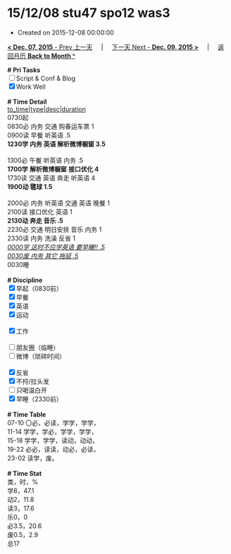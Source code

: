 # 15/12/08 stu47 spo12 was3

- Created on 2015-12-08 00:00:00

[**< Dec. 07, 2015** - Prev 上一天](_archived/lifelogs/2015/12/d07.md) &nbsp; &nbsp; | &nbsp; &nbsp; [下一天 Next - **Dec. 09, 2015 >**](_archived/lifelogs/2015/12/d09.md) &nbsp; &nbsp; |  &nbsp; &nbsp; [返回月历 **Back to Month ^**](_archived/lifelogs/2015/12/index.md)
<br/><div><b># Pri Tasks</b></div><div><input type="checkbox"/>Script &amp; Conf &amp; Blog</div><div><input checked="true" type="checkbox"/>Work Well</div><div><br/></div><div><b># Time Detail</b></div><div><u>to_time|type|desc|duration</u></div><div>0730起</div><div>0830必 内务 交通 购春运车票 1</div><div>0900读 早餐 听英语 .5</div><div><b>1230学 内务 英语 解析微博橱窗 3.5</b></div><div><br/></div><div>1300必 午餐 听英语 内务 .5</div><div><b>1700学</b> <b>解析微博橱窗</b> <b>接口优化 4</b></div><div>1730读 交通 英语 奔走 听英语 4</div><div><b>1900动 毽球 1.5</b></div><div><br/></div><div>2000必 内务 听英语 交通 英语 晚餐 1</div><div>2100读 接口优化 英语 1</div><div><b>2130动 奔走 音乐 .5</b></div><div>2230必 交通 明日安排 音乐 内务 1</div><div>2330读 内务 洗澡 反省 1</div><div><u><i>0000学 这时不应学英语 要早睡!! .5</i></u></div><div><u><i>0030废 内务 其它 拖延 .5</i></u></div><div>0030睡</div><div><br/></div><div><b># Discipline</b></div><div><input checked="true" type="checkbox"/>早起（0830前）</div><div><input checked="true" type="checkbox"/>早餐</div><div><input checked="true" type="checkbox"/>英语</div><div><input checked="true" type="checkbox"/>运动</div><div><br/></div><div><input checked="true" type="checkbox"/>工作</div><div><br/></div><div><input type="checkbox"/>朋友圈（临睡）</div><div><input type="checkbox"/>微博（琐碎时间）</div><div><br/></div><div><input checked="true" type="checkbox"/>反省</div><div><input checked="true" type="checkbox"/>不捋/拉头发</div><div><input type="checkbox"/>只喝温白开</div><div><input checked="true" type="checkbox"/>早睡（2330前）</div><div><br/></div><div><b># Time Table</b></div><div>07-10 〇必，必读，学学，学学，</div><div>11-14 学学，学必，学学，学学，</div><div>15-18 学学，学学，读动，动动，</div><div>19-22 必必，读读，动必，必读，</div><div>23-02 读学，废。</div><div><br/></div><div><b># Time Stat</b></div><div>类，时，%</div><div>学8，47.1</div><div>动2，11.8</div><div>读3，17.6</div><div>乐0，0</div><div>必3.5，20.6</div><div>废0.5，2.9</div><div>总17</div>
